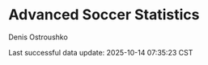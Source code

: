 # Advanced Soccer Statistics
Denis Ostroushko

<!-- gfm -->

Last successful data update: 2025-10-14 07:35:23 CST
